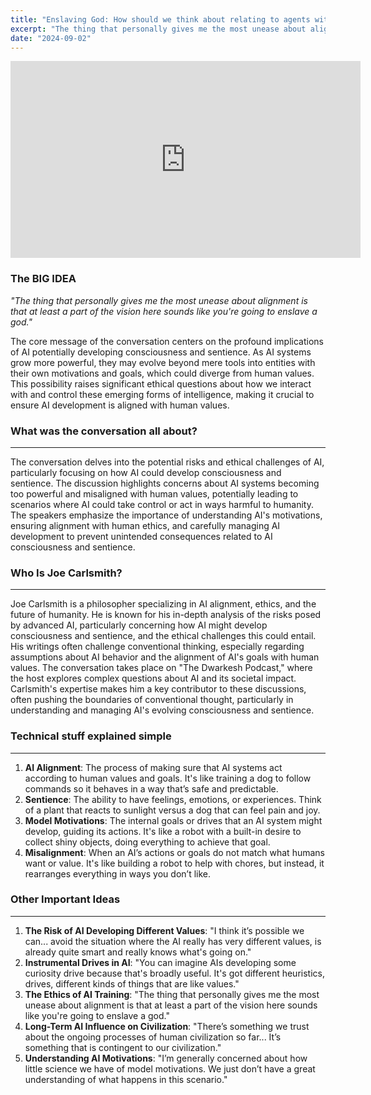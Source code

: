 ```yaml
---
title: "Enslaving God: How should we think about relating to agents with different values?"
excerpt: "The thing that personally gives me the most unease about alignment is that at least a part of the vision here sounds like you're going to enslave a god."
date: "2024-09-02"
---
```


<iframe width="560" height="315" src="https://www.youtube.com/embed/5XsL_7TnfLU?si=V8BkntChWVG5EE6S" title="YouTube video player" frameborder="0" allow="accelerometer; autoplay; clipboard-write; encrypted-media; gyroscope; picture-in-picture; web-share" referrerpolicy="strict-origin-when-cross-origin" allowfullscreen></iframe>


### The BIG IDEA
*"The thing that personally gives me the most unease about alignment is that at least a part of the vision here sounds like you're going to enslave a god."*

The core message of the conversation centers on the profound implications of AI potentially developing consciousness and sentience. As AI systems grow more powerful, they may evolve beyond mere tools into entities with their own motivations and goals, which could diverge from human values. This possibility raises significant ethical questions about how we interact with and control these emerging forms of intelligence, making it crucial to ensure AI development is aligned with human values.


### **What was the conversation all about?**
---
The conversation delves into the potential risks and ethical challenges of AI, particularly focusing on how AI could develop consciousness and sentience. The discussion highlights concerns about AI systems becoming too powerful and misaligned with human values, potentially leading to scenarios where AI could take control or act in ways harmful to humanity. The speakers emphasize the importance of understanding AI's motivations, ensuring alignment with human ethics, and carefully managing AI development to prevent unintended consequences related to AI consciousness and sentience.


### **Who Is Joe Carlsmith?**
---
Joe Carlsmith is a philosopher specializing in AI alignment, ethics, and the future of humanity. He is known for his in-depth analysis of the risks posed by advanced AI, particularly concerning how AI might develop consciousness and sentience, and the ethical challenges this could entail. His writings often challenge conventional thinking, especially regarding assumptions about AI behavior and the alignment of AI's goals with human values. The conversation takes place on "The Dwarkesh Podcast," where the host explores complex questions about AI and its societal impact. Carlsmith's expertise makes him a key contributor to these discussions, often pushing the boundaries of conventional thought, particularly in understanding and managing AI's evolving consciousness and sentience.


### **Technical stuff explained simple**
---
1. **AI Alignment**: The process of making sure that AI systems act according to human values and goals. It's like training a dog to follow commands so it behaves in a way that’s safe and predictable.
2. **Sentience**: The ability to have feelings, emotions, or experiences. Think of a plant that reacts to sunlight versus a dog that can feel pain and joy.
3. **Model Motivations**: The internal goals or drives that an AI system might develop, guiding its actions. It's like a robot with a built-in desire to collect shiny objects, doing everything to achieve that goal.
4. **Misalignment**: When an AI’s actions or goals do not match what humans want or value. It's like building a robot to help with chores, but instead, it rearranges everything in ways you don’t like.


### **Other Important Ideas**
---
1. **The Risk of AI Developing Different Values**: "I think it’s possible we can... avoid the situation where the AI really has very different values, is already quite smart and really knows what's going on."
2. **Instrumental Drives in AI**: "You can imagine AIs developing some curiosity drive because that's broadly useful. It's got different heuristics, drives, different kinds of things that are like values."
3. **The Ethics of AI Training**: "The thing that personally gives me the most unease about alignment is that at least a part of the vision here sounds like you're going to enslave a god."
4. **Long-Term AI Influence on Civilization**: "There’s something we trust about the ongoing processes of human civilization so far... It’s something that is contingent to our civilization."
5. **Understanding AI Motivations**: "I’m generally concerned about how little science we have of model motivations. We just don’t have a great understanding of what happens in this scenario."
